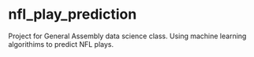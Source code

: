 # nfl_play_prediction
Project for General Assembly data science class. Using machine learning algorithims to predict NFL plays.
